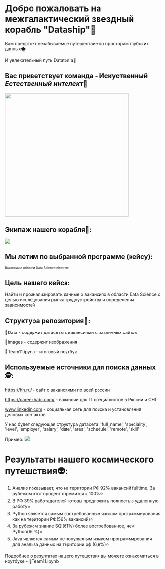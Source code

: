 # Добро пожаловать на межгалактический звездный корабль "Dataship":stars:
Вам предстоит незабываемое путешествие по просторам глубоких данных:tornado:

И увлекательный путь Dataton'a:scroll:
## Вас приветствует команда - ~~Искуственный~~ ***Естественный интелект***:brain:
<img src="https://github.com/PavelSofronitskii/Dataton-Team11/blob/main/images/logo.jpg" width="400" height="400" />

## Экипаж нашего корабля:rocket::
<img src="https://github.com/PavelSofronitskii/Dataton-Team11/blob/main/images/Group.jpg"  />

## Мы летим по выбранной программе (кейсу):
<font size = 1> Вакансии в области Data Science:electron: </font>
## Цель нашего кейса: 

Найти и проанализировать данные о вакансиях в области Data Science с целью исследования рынка трудоустройства и определения зависимостей

## Структура репозитория:orange_book::
:file_folder:Data - содержит датасеты с вакансиями с различных сайтов

:file_folder:images - содержит изображения

:scroll:Team11.ipynb - итоговый ноутбук

## Используемые источники для поиска данных:detective:: 
https://hh.ru/ - сайт с вакансиями по всей россии

https://career.habr.com/ - вакансии для IT специалистов в России и СНГ 

www.linkedin.com - социальная сеть для поиска и установления деловых контактов

У нас будет следующая структура датасета:
'full_name', 
'speciality', 
'level', 
'employer', 
'salary', 
'date', 
'area', 
'schedule', 
'remote', 
'skill'

Пример:
<img src="https://github.com/PavelSofronitskii/Dataton-Team11/blob/main/images/photo_2022-12-25_00-36-00.jpg" />
# Результаты нашего космического путешствия:alien::
1. Анализ показывает, что на територии РФ 92% вакансий fulltime. За рубежом этот процент стремится к 100%:star:
2. В РФ 39% работадателей готовы предложить полностью удаленную работу:star:
3. Python является самым востребованным языком программирования как на територии РФ(56% вакансий):star:
4. За рубежом знание SQl(61%) более востребованное, чем Python(60%):star:
5. Java является самым не популярным языком программирования для анализа данных на територии рф (6,6%):star:

Подробнее о резултатах нашего путешствия вы можете ознакомиться в ноутбуке - :scroll:Team11.ipynb
